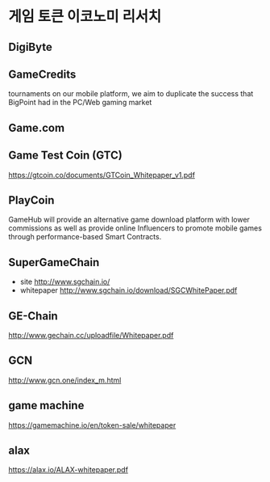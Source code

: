 # 게임 토큰 이코노미 리서치

## DigiByte

## GameCredits
tournaments on our mobile platform, we aim to duplicate the
success that BigPoint had in the PC/Web gaming market

## Game.com

## Game Test Coin (GTC)
<https://gtcoin.co/documents/GTCoin_Whitepaper_v1.pdf>

## PlayCoin
GameHub will provide an alternative game download platform with lower commissions as well as provide online Influencers to promote mobile games through performance-based Smart Contracts.


## SuperGameChain
+ site <http://www.sgchain.io/>
+ whitepaper <http://www.sgchain.io/download/SGCWhitePaper.pdf>

## GE-Chain
<http://www.gechain.cc/uploadfile/Whitepaper.pdf>

## GCN
<http://www.gcn.one/index_m.html>

## game machine
<https://gamemachine.io/en/token-sale/whitepaper>

## alax
<https://alax.io/ALAX-whitepaper.pdf>